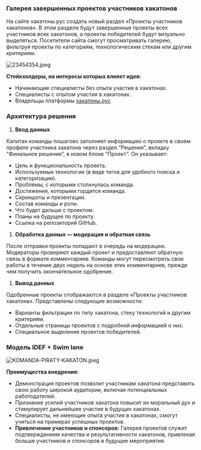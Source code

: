 ### Галерея завершенных проектов участников хакатонов

На сайте хакатоны.рус создать новый раздел «Проекты участников хакатонов». В этом разделе будут завершенные проекты всех участников всех хакатонов, а проекты победителей будут визуально выделяться. Посетители сайта смогут просматривать галерею, фильтруя проекты по категориям, технологическим стекам или другим критериям.

<img src="https://a.radikalfoto.host/2024/05/26/23454354.jpeg" alt="23454354.jpeg" border="0" />


**Стейкхолдеры, на интересы которых влияет идея:**

- Начинающие специалисты без опыта участия в хакатонах.
- Специалисты с опытом участия в хакатонах.
- Владельцы платформы [хакатоны.рус](http://хакатоны.рус)

### Архитектура решения

1. **Ввод данных**

Капитан команды пошагово заполняет информацию о проекте в своем профиле участника хакатона через раздел “Решения”, вкладку “Финальное решение”, в новом блоке “Проект”. Он указывает:

- Цель и функциональность проекта.
- Используемые технологии (в виде тегов для удобного поиска и категоризации).
- Проблемы, с которыми столкнулась команда.
- Достижения, которыми гордится команда.
- Скриншоты и презентации.
- Состав команды и роли.
- Что будет дальше с проектом.
- Планы на будущее по проекту.
- Ссылка на репозиторий GitHub.

1. **Обработка данных — модерация и обратная связь**

После отправки проекты попадают в очередь на модерацию. Модераторы проверяют каждый проект и предоставляют обратную связь в формате комментариев. Команды могут пересмотреть свои работы в течение двух недель на основе этих комментариев, прежде чем получить окончательное одобрение.

1. **Вывод данных**

Одобренные проекты отображаются в разделе «Проекты участников хакатона». Представлены следующие возможности:

- Варианты фильтрации по типу хакатона, стеку технологий и другим критериям.
- Отдельные страницы проектов с подробной информацией о них.
- Специальное выделение проектов победителей.

### Модель IDEF + Swim lane
<img src="https://a.radikalfoto.host/2024/05/26/KOMANDA-PIRATY-KAKATON.jpeg" alt="KOMANDA-PIRATY-KAKATON.jpeg" border="0" />

**Преимущества внедрения:**

- Демонстрация проектов позволит участникам хакатона представить свою работу широкой аудитории, включая потенциальных работодателей.
- Признание усилий участников хакатона повысит их моральный дух и стимулирует дальнейшее участие в будущих хакатонах.
- Специалисты, не имеющие опыта участия в хакатонах, смогут учиться на примерах успешных проектов.
- **Привлечение участников и спонсоров:** Галерея проектов служит подтверждением качества и результативности хакатонов, привлекая больше участников и спонсоров в будущие мероприятия.
